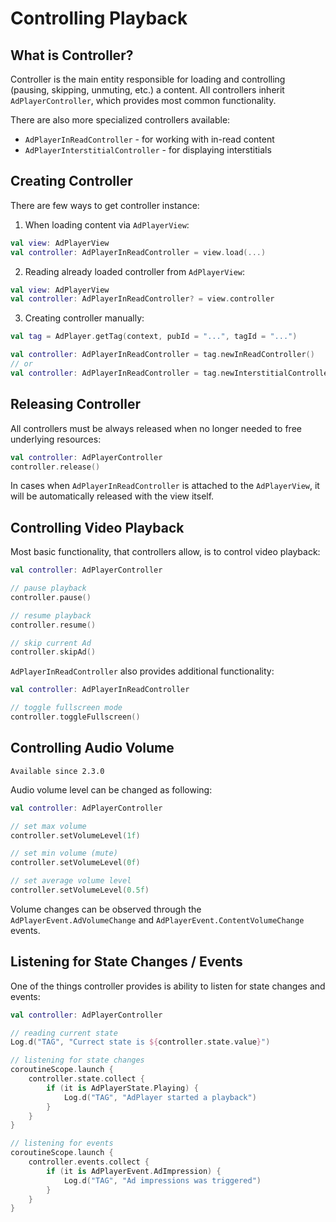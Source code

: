 # Controlling Playback

## What is Controller?

Controller is the main entity responsible for loading and controlling (pausing, skipping, unmuting, etc.) a content. All controllers inherit `AdPlayerController`, which provides most common functionality.

There are also more specialized controllers available:
- `AdPlayerInReadController` - for working with in-read content
- `AdPlayerInterstitialController` - for displaying interstitials


## Creating Controller

There are few ways to get controller instance:

1. When loading content via `AdPlayerView`:
```kotlin
val view: AdPlayerView
val controller: AdPlayerInReadController = view.load(...)
```

2. Reading already loaded controller from `AdPlayerView`:
```kotlin
val view: AdPlayerView
val controller: AdPlayerInReadController? = view.controller
```

3. Creating controller manually:
```kotlin
val tag = AdPlayer.getTag(context, pubId = "...", tagId = "...")

val controller: AdPlayerInReadController = tag.newInReadController()
// or
val controller: AdPlayerInReadController = tag.newInterstitialController()
```


## Releasing Controller

All controllers must be always released when no longer needed to free underlying resources:
```kotlin
val controller: AdPlayerController
controller.release()
```

In cases when `AdPlayerInReadController` is attached to the `AdPlayerView`, it will be automatically released with the view itself.


## Controlling Video Playback

Most basic functionality, that controllers allow, is to control video playback:
```kotlin
val controller: AdPlayerController

// pause playback
controller.pause()

// resume playback
controller.resume()

// skip current Ad
controller.skipAd()
```

`AdPlayerInReadController` also provides additional functionality:
```kotlin
val controller: AdPlayerInReadController

// toggle fullscreen mode
controller.toggleFullscreen()
```


## Controlling Audio Volume
`Available since 2.3.0`

Audio volume level can be changed as following:
```kotlin
val controller: AdPlayerController

// set max volume
controller.setVolumeLevel(1f)

// set min volume (mute)
controller.setVolumeLevel(0f)

// set average volume level
controller.setVolumeLevel(0.5f)
```

Volume changes can be observed through the `AdPlayerEvent.AdVolumeChange` and `AdPlayerEvent.ContentVolumeChange` events.


## Listening for State Changes / Events

One of the things controller provides is ability to listen for state changes and events:
```kotlin
val controller: AdPlayerController

// reading current state
Log.d("TAG", "Currect state is ${controller.state.value}")

// listening for state changes
coroutineScope.launch {
    controller.state.collect {
        if (it is AdPlayerState.Playing) {
            Log.d("TAG", "AdPlayer started a playback")
        }
    }
}

// listening for events
coroutineScope.launch {
    controller.events.collect {
        if (it is AdPlayerEvent.AdImpression) {
            Log.d("TAG", "Ad impressions was triggered")
        }
    }
}
```
